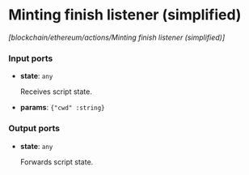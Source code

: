# Minting finish listener (simplified)

_[blockchain/ethereum/actions/Minting finish listener (simplified)]_

### Input ports

* __state__: ` any `

    Receives script state.  


* __params__: ` {"cwd" :string} `

### Output ports

* __state__: ` any `

    Forwards script state.  

